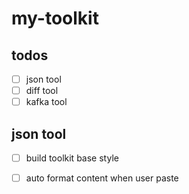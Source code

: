# my-toolkit

## todos

- [ ] json tool
- [ ] diff tool
- [ ] kafka tool

## json tool

- [ ] build toolkit base style 
- [ ] auto format content when user paste

